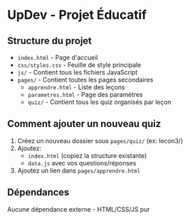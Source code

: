 # UpDev - Projet Éducatif

## Structure du projet

- `index.html` - Page d'accueil
- `css/styles.css` - Feuille de style principale
- `js/` - Contient tous les fichiers JavaScript
- `pages/` - Contient toutes les pages secondaires
    - `apprendre.html` - Liste des leçons
    - `parametres.html` - Page des paramètres
    - `quiz/` - Contient tous les quiz organisés par leçon

## Comment ajouter un nouveau quiz

1. Créez un nouveau dossier sous `pages/quiz/` (ex: lecon3/)
2. Ajoutez:
    - `index.html` (copiez la structure existante)
    - `data.js` avec vos questions/réponses
3. Ajoutez un lien dans `pages/apprendre.html`

## Dépendances

Aucune dépendance externe - HTML/CSS/JS pur